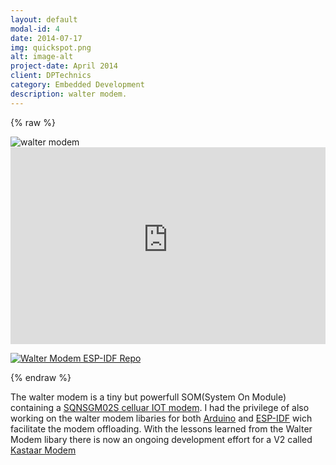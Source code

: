 ```yaml
---
layout: default
modal-id: 4
date: 2014-07-17
img: quickspot.png
alt: image-alt
project-date: April 2014
client: DPTechnics
category: Embedded Development
description: walter modem.
---
```



{% raw %}

<div class="centered-bordered-image">
  <img src="img/portfolio/walter.png" alt="walter modem" />
</div>

<iframe width="560" height="315" style="margin-left: auto; margin-right: auto; max-width: 100%;" src="https://www.youtube-nocookie.com/embed/pIWgezAzBlw?autoplay=1" title="Walter, the ESP32-S3 based multi-radio (LTE-M, NB-IoT, WiFi, BLE, GNSS) celular IoT modem module" frameborder="0" allow="accelerometer;clipboard-write; encrypted-media; gyroscope; picture-in-picture; web-share" allowfullscreen=""></iframe>

<p class="repo-banner">
  <a href="https://github.com/QuickSpot/walter-esp-idf">
    <picture>
      <source
        srcset="https://github-readme-stats.vercel.app/api/pin/?username=QuickSpot&repo=walter-esp-idf&theme=vision-friendly-dark"
        media="(prefers-color-scheme: dark)"
      />
      <source
        srcset="https://github-readme-stats.vercel.app/api/pin/?username=QuickSpot&repo=walter-esp-idf&theme=solarized-light"
        media="(prefers-color-scheme: light), (prefers-color-scheme: no-preference)"
      />
      <img
        src="https://github-readme-stats.vercel.app/api/pin/?username=QuickSpot&repo=walter-esp-idf"
        alt="Walter Modem ESP-IDF Repo"
      />
    </picture>
  </a>
</p>
{% endraw %}

The walter modem is a tiny but powerfull SOM(System On Module) containing a [SQNSGM02S celluar IOT modem](https://sequans.com/products/monarch-2-gm02s/).
I had the privilege of also working on the walter modem libaries for both [Arduino](https://github.com/QuickSpot/walter-arduino) and [ESP-IDF](https://github.com/QuickSpot/walter-esp-idf) wich facilitate the modem offloading.
With the lessons learned from the Walter Modem libary there is now an ongoing development effort for a V2 called [Kastaar Modem](https://github.com/lolrobbe2/KastaarModem)